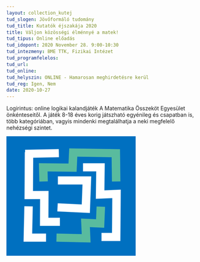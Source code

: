 ```yaml
---
layout: collection_kutej
tud_slogen: Jövőformáló tudomány
tud_title: Kutatók éjszakája 2020
title: Váljon közösségi élménnyé a matek!
tud_tipus: Online előadás
tud_idopont: 2020 November 28. 9:00-10:30
tud_intezmeny: BME TTK, Fizikai Intézet
tud_programfelelos:
tud_url:
tud_online:
tud_helyszin: ONLINE - Hamarosan meghirdetésre kerül
tud_reg: Igen, Nem
date: 2020-10-27
---
```


Logirintus: online logikai kalandjáték A Matematika Összeköt Egyesület önkénteseitől. A játék 8-18 éves korig játszható egyénileg és csapatban is, több kategóriában, vagyis mindenki megtalálhatja a neki megfelelő nehézségi szintet.  

<img src="images/kalandjatek.png" max-width="500" class="center">
